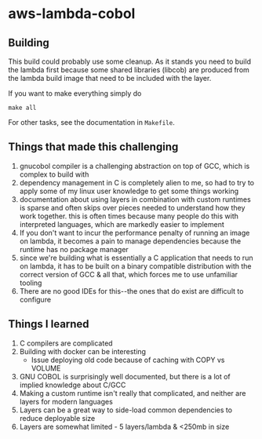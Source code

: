 # aws-lambda-cobol

## Building

This build could probably use some cleanup.  As it stands you need to build the lambda first because some shared libraries (libcob) are produced from the lambda build image that need to be included with the layer.

If you want to make everything simply do
```
make all
```
For other tasks, see the documentation in `Makefile`.

## Things that made this challenging
1. gnucobol compiler is a challenging abstraction on top of GCC, which is complex to build with
2. dependency management in C is completely alien to me, so had to try to apply some of my linux user knowledge to get some things working
3. documentation about using layers in combination with custom runtimes is sparse and often skips over pieces needed to understand how they work together.  this is often times because many people do this with interpreted languages, which are markedly easier to implement
4. If you don't want to incur the performance penalty of running an image on lambda, it becomes a pain to manage dependencies because the runtime has no package manager
5. since we're building what is essentially a C application that needs to run on lambda, it has to be built on a binary compatible distribution with the correct version of GCC & all that, which forces me to use unfamiliar tooling
6. There are no good IDEs for this--the ones that do exist are difficult to configure


## Things I learned
1. C compilers are complicated
2. Building with docker can be interesting
    * Issue deploying old code because of caching with COPY vs VOLUME
3. GNU COBOL is surprisingly well documented, but there is a lot of implied knowledge about C/GCC
4. Making a custom runtime isn't really that complicated, and neither are layers for modern languages
5. Layers can be a great way to side-load common dependencies to reduce deployable size
6. Layers are somewhat limited - 5 layers/lambda & <250mb in size
